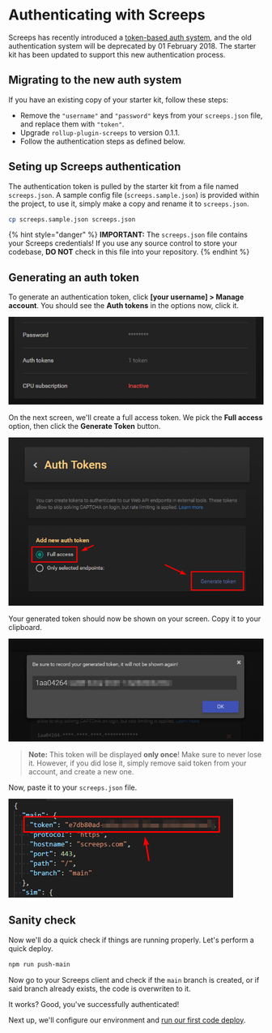# Authenticating with Screeps

Screeps has recently introduced a [token-based auth system](http://blog.screeps.com/2017/12/auth-tokens/), and the old
authentication system will be deprecated by 01 February 2018. The starter kit has been updated to support this new
authentication process.

## Migrating to the new auth system

If you have an existing copy of your starter kit, follow these steps:

* Remove the `"username"` and `"password"` keys from your `screeps.json` file, and replace them with `"token"`.
* Upgrade `rollup-plugin-screeps` to version 0.1.1.
* Follow the authentication steps as defined below.

## Seting up Screeps authentication

The authentication token is pulled by the starter kit from a file named `screeps.json`. A sample config file
\(`screeps.sample.json`\) is provided within the project, to use it, simply make a copy and rename it to `screeps.json`.

```bash
cp screeps.sample.json screeps.json
```

{% hint style="danger" %}
**IMPORTANT:** The `screeps.json` file contains your Screeps credentials! If you use any source control to store your
codebase, **DO NOT** check in this file into your repository. {% endhint %}

## Generating an auth token

To generate an authentication token, click **\[your username\] &gt; Manage account**. You should see the **Auth tokens**
in the options now, click it.

![authenticating-1](../.gitbook/assets/authenticating-1.png)

On the next screen, we'll create a full access token. We pick the **Full access** option, then click the **Generate
Token** button.

![authenticating-2](../.gitbook/assets/authenticating-2.png)

Your generated token should now be shown on your screen. Copy it to your clipboard.

![authenticating-3](../.gitbook/assets/authenticating-3.png)

> **Note:** This token will be displayed **only once**! Make sure to never lose it. However, if you did lose it, simply remove said token from your account, and create a new one.

Now, paste it to your `screeps.json` file.

![authenticating-4](../.gitbook/assets/authenticating-4.png)

## Sanity check

Now we'll do a quick check if things are running properly. Let's perform a quick deploy.

```bash
npm run push-main
```

Now go to your Screeps client and check if the `main` branch is created, or if said branch already exists, the code is
overwriten to it.

It works? Good, you've successfully authenticated!

Next up, we'll configure our environment and [run our first code deploy](deploying.md).

